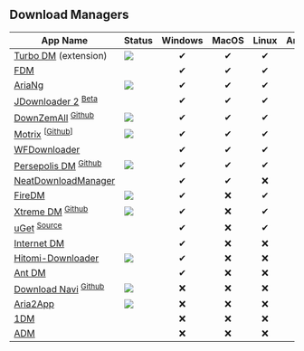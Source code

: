 ## Download Managers
| App Name | Status | Windows | MacOS | Linux | Android
|-|-|:-:|:-:|:-:|:-:|
| [Turbo DM](https://github.com/inbasic/turbo-download-manager-v2/) (extension)| ![](https://img.shields.io/github/last-commit/inbasic/turbo-download-manager-v2) | ✔ | ✔ | ✔ | ✔ |
| [FDM](https://www.freedownloadmanager.org) | | ✔ | ✔ | ✔ | ✔ |
| [AriaNg](http://ariang.mayswind.net) | ![](https://img.shields.io/github/last-commit/mayswind/AriaNg) | ✔ | ✔ | ✔ | ✔ |
| [JDownloader 2](https://jdownloader.org/jdownloader2) <sup> [Beta](https://beta.jdownloader.org) </sup> | | ✔ | ✔ | ✔ | ❌ |
| [DownZemAll](https://setvisible.github.io/DownZemAll) <sup> [Github](https://github.com/setvisible/DownZemAll) | ![](https://img.shields.io/github/last-commit/setvisible/DownZemAll) | ✔ | ✔ | ✔ | ❌ |
| [Motrix](https://motrix.app) <sup> [[Github](https://github.com/agalwood/Motrix)] | ![](https://img.shields.io/github/last-commit/agalwood/Motrix) | ✔ | ✔ | ✔ | ❌ |
| [WFDownloader](https://www.wfdownloader.xyz) | | ✔ | ✔ | ✔ | ❌ |
| [Persepolis DM](https://persepolisdm.github.io) <sup> [Github](https://github.com/persepolisdm/persepolis) | ![](https://img.shields.io/github/last-commit/persepolisdm/persepolis) | ✔ | ✔ | ✔ | ❌ |
| [NeatDownloadManager](https://www.neatdownloadmanager.com) | | ✔ | ✔ |❌ | ❌ |
| [FireDM](https://github.com/firedm/FireDM) | ![](https://img.shields.io/github/last-commit/firedm/FireDM) | ✔ | ❌ | ✔ | ❌ |
| [Xtreme DM](https://xtremedownloadmanager.com) <sup> [Github](https://github.com/subhra74/xdm) </sup> | ![](https://img.shields.io/github/last-commit/subhra74/xdm) | ✔ | ❌ | ✔ | ❌ |
| [uGet](http://ugetdm.com) <sup> [Source](https://sourceforge.net/p/urlget/uget2/ci/master/tree)  || ✔ | ❌ | ✔ | ✔ |
| [Internet DM](https://www.internetdownloadmanager.com) | | ✔ | ❌ | ❌ | ❌ |
| [Hitomi-Downloader](https://github.com/KurtBestor/Hitomi-Downloader) | ![](https://img.shields.io/github/last-commit/KurtBestor/Hitomi-Downloader) | ✔ | ❌ | ❌ | ❌ |
| [Ant DM](https://antdownloadmanager.com)  | | ✔ | ❌ | ❌ | ❌ |
| [Download Navi](https://play.google.com/store/apps/details?id=com.tachibana.downloader) <sup> [Github](https://github.com/TachibanaGeneralLaboratories/download-navi) </sup>| ![](https://img.shields.io/github/last-commit/TachibanaGeneralLaboratories/download-navi) | ❌ | ❌ | ❌ | ✔ |
| [Aria2App](https://github.com/devgianlu/Aria2App) | ![](https://img.shields.io/github/last-commit/devgianlu/Aria2App) | ❌ | ❌ | ❌ | ✔ 
| [1DM](https://play.google.com/store/apps/details?id=idm.internet.download.manager) | | ❌ | ❌ | ❌ | ✔ 
| [ADM](https://play.google.com/store/apps/details?id=com.dv.adm) | | ❌ | ❌ | ❌ | ✔ 
